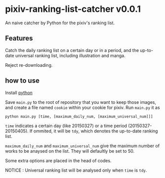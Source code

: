 # pixiv-ranking-list-catcher v0.0.1

An naive catcher by Python for the pixiv's ranking list.

## Features

Catch the daily ranking list on a certain day or in a period, and the up-to-date universal ranking list, including illustration and manga.

Reject re-downloading. 

## how to use

Install [python](https://www.python.org)

Save `main.py` to the root of repository that you want to keep those images, and create a file named `cookie` within your cookie for pixiv. Run `main.py` it as

`python main.py [time, [maximum_daily_num, [maximum_universal_num]]]`

`time` indicates a certain day (like 20150327) or a time period (20150327-20150405). If ommited, it will be `tdy`, which denotes the up-to-date ranking list. 

`maximum_daily_num` and `maximum_universal_num` give the maximum number of works to be anaysed on the list. They will defaultly be set to 50.

Some extra options are placed in the head of codes.

NOTICE : Universal ranking list will be analysed only when `time` is `tdy`.
